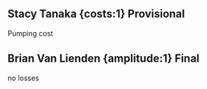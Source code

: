## Stacy Tanaka {costs:1} Provisional
Pumping cost 

## Brian Van Lienden {amplitude:1} Final
no losses
